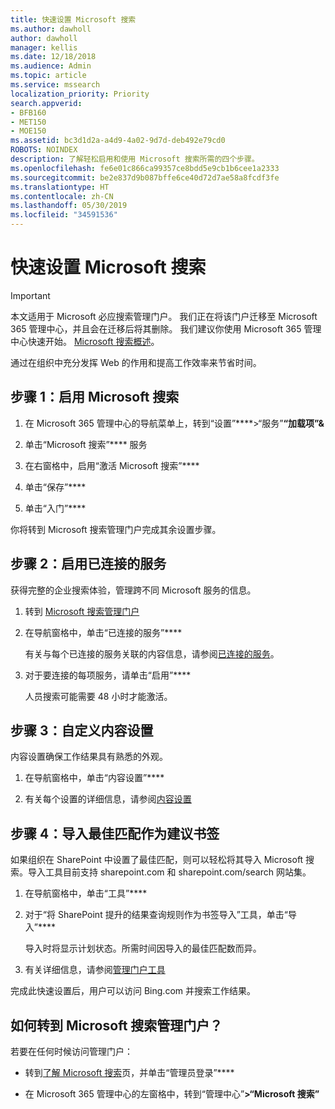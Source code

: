 ```yaml
---
title: 快速设置 Microsoft 搜索
ms.author: dawholl
author: dawholl
manager: kellis
ms.date: 12/18/2018
ms.audience: Admin
ms.topic: article
ms.service: mssearch
localization_priority: Priority
search.appverid:
- BFB160
- MET150
- MOE150
ms.assetid: bc3d1d2a-a4d9-4a02-9d7d-deb492e79cd0
ROBOTS: NOINDEX
description: 了解轻松启用和使用 Microsoft 搜索所需的四个步骤。
ms.openlocfilehash: fe6e01c866ca99357ce8bdd5e9cb1b6cee1a2333
ms.sourcegitcommit: be2e837d9b087bffe6ce40d72d7ae58a8fcdf3fe
ms.translationtype: HT
ms.contentlocale: zh-CN
ms.lasthandoff: 05/30/2019
ms.locfileid: "34591536"
---
```

# <a name="quick-set-up-for-microsoft-search"></a>快速设置 Microsoft 搜索

> [!IMPORTANT]
> 本文适用于 Microsoft 必应搜索管理门户。 我们正在将该门户迁移至 Microsoft 365 管理中心，并且会在迁移后将其删除。 我们建议你使用 Microsoft 365 管理中心快速开始。 [Microsoft 搜索概述](overview-microsoft-search.md)。
    
通过在组织中充分发挥 Web 的作用和提高工作效率来节省时间。
  
## <a name="step-1-turn-on-microsoft-search"></a>步骤 1：启用 Microsoft 搜索

1. 在 Microsoft 365 管理中心的导航菜单上，转到“设置”****\>“服务”**“加载项”&amp;**
    
2. 单击“Microsoft 搜索”**** 服务 
    
3. 在右窗格中，启用“激活 Microsoft 搜索”****
    
4. 单击“保存”****
    
5. 单击“入门”****
  
你将转到 Microsoft 搜索管理门户完成其余设置步骤。
    
## <a name="step-2-enable-connected-services"></a>步骤 2：启用已连接的服务

获得完整的企业搜索体验，管理跨不同 Microsoft 服务的信息。
  
1. 转到 [Microsoft 搜索管理门户](https://www.bingforbusiness.com/admin)
    
2. 在导航窗格中，单击“已连接的服务”****
    
    有关与每个已连接的服务关联的内容信息，请参阅[已连接的服务](connected-services.md)。
    
3. 对于要连接的每项服务，请单击“启用”****
    
    人员搜索可能需要 48 小时才能激活。
    
## <a name="step-3-customize-content-settings"></a>步骤 3：自定义内容设置

内容设置确保工作结果具有熟悉的外观。 
  
1. 在导航窗格中，单击“内容设置”****
    
2. 有关每个设置的详细信息，请参阅[内容设置](content-settings.md)
    
## <a name="step-4-import-best-bets-as-suggested-bookmarks"></a>步骤 4：导入最佳匹配作为建议书签

如果组织在 SharePoint 中设置了最佳匹配，则可以轻松将其导入 Microsoft 搜索。导入工具目前支持 sharepoint.com 和 sharepoint.com/search 网站集。 
  
1. 在导航窗格中，单击“工具”****
    
2. 对于“将 SharePoint 提升的结果查询规则作为书签导入”工具，单击“导入”****
    
    导入时将显示计划状态。所需时间因导入的最佳匹配数而异。
    
3. 有关详细信息，请参阅[管理门户工具](admin-portal-tools.md)
    
完成此快速设置后，用户可以访问 Bing.com 并搜索工作结果。 
  
## <a name="how-do-i-get-to-the-microsoft-search-admin-portal"></a>如何转到 Microsoft 搜索管理门户？

若要在任何时候访问管理门户：
  
- 转到[了解 Microsoft 搜索](https://www.bing.com/business/explore)页，并单击“管理员登录”****
    
- 在 Microsoft 365 管理中心的左窗格中，转到“管理中心”****\>“Microsoft 搜索”****

  

